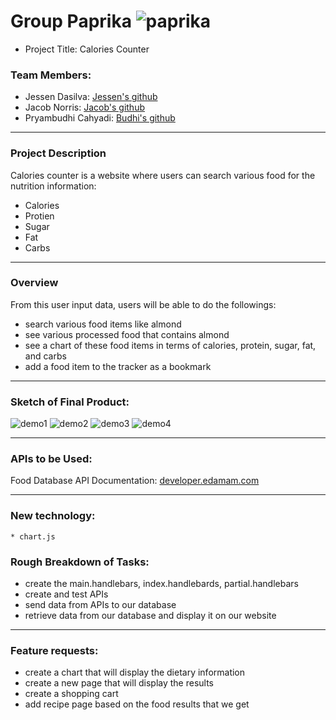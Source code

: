 # Group Paprika ![paprika](https://tse3.mm.bing.net/th?id=OIP.05wWJaolx2HaQp6woQTGMgHaKA&pid=Api&P=0&w=50&h=50)
* Project Title: Calories Counter

### Team Members:
- Jessen Dasilva: [Jessen's github](https://github.com/jessendasilva1)
- Jacob Norris: [Jacob's github](https://github.com/Jacob-2k0)
- Pryambudhi Cahyadi: [Budhi's github](https://github.com/tiger2877)

- - -

### Project Description
Calories counter is a website where users can search various food for the nutrition information: 
* Calories
* Protien
* Sugar
* Fat
* Carbs

- - -

### Overview

From this user input data, users will be able to do the followings:
* search various food items like almond
* see various processed food that contains almond
* see a chart of these food items in terms of calories, protein, sugar, fat, and carbs
* add a food item to the tracker as a bookmark
- - -

### Sketch of Final Product: 
![demo1](https://github.com/tiger2877/paprika/blob/master/public/images/demo1.JPG)
![demo2](https://github.com/tiger2877/paprika/blob/master/public/images/demo5.JPG)
![demo3](https://github.com/tiger2877/paprika/blob/master/public/images/demo4.jpg)
![demo4](https://github.com/tiger2877/paprika/blob/master/public/images/demo3.JPG)
- - -

### APIs to be Used:
Food Database API Documentation: [developer.edamam.com](https://developer.edamam.com/food-database-api-docs)
    
 - - -  
 ### New technology:
    * chart.js
    
### Rough Breakdown of Tasks:
* create the main.handlebars, index.handlebards, partial.handlebars
* create and test APIs
* send data from APIs to our database
* retrieve data from our database and display it on our website

- - -

### Feature requests:
* create a chart that will display the dietary information
* create a new page that will display the results
* create a shopping cart
* add recipe page based on the food results that we get
